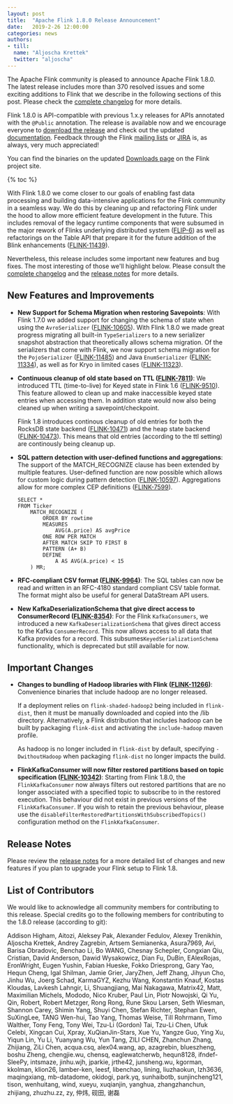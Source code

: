 ```yaml
---
layout: post
title:  "Apache Flink 1.8.0 Release Announcement"
date:   2019-2-26 12:00:00
categories: news
authors:
- till:
  name: "Aljoscha Krettek"
  twitter: "aljoscha"
---
```


The Apache Flink community is pleased to announce Apache Flink 1.8.0.  The
latest release includes more than 370 resolved issues and some exciting
additions to Flink that we describe in the following sections of this post.
Please check the [complete changelog](https://issues.apache.org/jira/secure/ReleaseNote.jspa?projectId=12315522&version=12344274)
for more details.

Flink 1.8.0 is API-compatible with previous 1.x.y releases for APIs annotated
with the `@Public` annotation.  The release is available now and we encourage
everyone to [download the release](http://flink.apache.org/downloads.html) and
check out the updated
[documentation](https://ci.apache.org/projects/flink/flink-docs-release-1.8/).
Feedback through the Flink [mailing
lists](http://flink.apache.org/community.html#mailing-lists) or
[JIRA](https://issues.apache.org/jira/projects/FLINK/summary) is, as always,
very much appreciated!

You can find the binaries on the updated [Downloads page](http://flink.apache.org/downloads.html) on the Flink project site.

{% toc %}

With Flink 1.8.0 we come closer to our goals of enabling fast data processing
and building data-intensive applications for the Flink community in a seamless
way. We do this by cleaning up and refactoring Flink under the hood to allow
more efficient feature development in the future. This includes removal of the
legacy runtime components that were subsumed in the major rework of Flinks
underlying distributed system
([FLIP-6](https://cwiki.apache.org/confluence/pages/viewpage.action?pageId=65147077))
as well as refactorings on the Table API that prepare it for the future
addition of the Blink enhancements
([FLINK-11439](https://issues.apache.org/jira/browse/FLINK-11439)).

Nevertheless, this release includes some important new features and bug fixes.
The most interesting of those we'll highlight below. Please consult the
[complete changelog](https://issues.apache.org/jira/secure/ReleaseNote.jspa?projectId=12315522&version=12344274)
and the [release notes](https://ci.apache.org/projects/flink/flink-docs-release-1.8/release-notes/flink-1.8.html)
for more details.


## New Features and Improvements

* **New Support for Schema Migration when restoring Savepoints**: With Flink
  1.7.0 we added support for changing the schema of state when using the
  `AvroSerializer`
  ([FLINK-10605](https://issues.apache.org/jira/browse/FLINK-10605)). With
  Flink 1.8.0 we made great progress migrating all built-in `TypeSerializers`
  to a new serializer snapshot abstraction that theoretically allows schema
  migration. Of the serializers that come with Flink, we now support schema
  migration for the `PojoSerializer`
  ([FLINK-11485](https://issues.apache.org/jira/browse/FLINK-11485)) and Java
  `EnumSerializer`
  ([FLINK-11334](https://issues.apache.org/jira/browse/FLINK-11334)), as well
  as for Kryo in limited cases
  ([FLINK-11323](https://issues.apache.org/jira/browse/FLINK-11323)).


* **Continuous cleanup of old state based on TTL
  ([FLINK-7811](https://issues.apache.org/jira/browse/FLINK-7811))**: We
  introduced TTL (time-to-live) for Keyed state in Flink 1.6
  ([FLINK-9510](https://issues.apache.org/jira/browse/FLINK-9510)).  This
  feature allowed to clean up and make inaccessible keyed state entries when
  accessing them. In addition state would now also being cleaned up when
  writing a savepoint/checkpoint.

  Flink 1.8 introduces continous cleanup of old entries for both the RocksDB
  state backend
  ([FLINK-10471](https://issues.apache.org/jira/browse/FLINK-10471)) and the heap
  state backend
  ([FLINK-10473](https://issues.apache.org/jira/browse/FLINK-10473)). This means
  that old entries (according to the ttl setting) are continously being cleanup
  up.

* **SQL pattern detection with user-defined functions and aggregations**: The
  support of the MATCH_RECOGNIZE clause has been extended by multiple features.
  User-defined function are now possible which allows for custom logic during
  pattern detection
  ([FLINK-10597](https://issues.apache.org/jira/browse/FLINK-10597)).
  Aggregations allow for more complex CEP definitions
  ([FLINK-7599](https://issues.apache.org/jira/browse/FLINK-7599)).

  ```
  SELECT *
  FROM Ticker
      MATCH_RECOGNIZE (
          ORDER BY rowtime
          MEASURES
              AVG(A.price) AS avgPrice
          ONE ROW PER MATCH
          AFTER MATCH SKIP TO FIRST B
          PATTERN (A+ B)
          DEFINE
              A AS AVG(A.price) < 15
      ) MR;
  ```

* **RFC-compliant CSV format ([FLINK-9964](https://issues.apache.org/jira/browse/FLINK-9964))**: The SQL tables can now be read and written in
  an RFC-4180 standard compliant CSV table format. The format might also be
  useful for general DataStream API users.

* **New KafkaDeserializationSchema that give direct access to ConsumerRecord
  ([FLINK-8354](https://issues.apache.org/jira/browse/FLINK-8354))**: For the
  Flink `KafkaConsumers`, we introduced a new `KafkaDeserializationSchema` that
  gives direct access to the Kafka `ConsumerRecord`. This now allows access to
  all data that Kafka provides for a record. This
  subsumes`KeyedSerializationSchema` functionality, which is deprecated but
  still available for now.

## Important Changes

* **Changes to bundling of Hadoop libraries with Flink
  ([FLINK-11266](https://issues.apache.org/jira/browse/FLINK-11266))**:
  Convenience binaries that include hadoop are no longer released.

  If a deployment relies on `flink-shaded-hadoop2` being included in
  `flink-dist`, then it must be manually downloaded and copied into the /lib
  directory.  Alternatively, a Flink distribution that includes hadoop can be
  built by packaging `flink-dist` and activating the `include-hadoop` maven
  profile.

  As hadoop is no longer included in `flink-dist` by default, specifying
  `-DwithoutHadoop` when packaging `flink-dist` no longer impacts the build.

* **FlinkKafkaConsumer will now filter restored partitions based on topic
  specification
  ([FLINK-10342](https://issues.apache.org/jira/browse/FLINK-10342))**:
  Starting from Flink 1.8.0, the `FlinkKafkaConsumer` now always filters out
  restored partitions that are no longer associated with a specified topic to
  subscribe to in the restored execution. This behaviour did not exist in
  previous versions of the `FlinkKafkaConsumer`. If you wish to retain the
  previous behaviour, please use the
  `disableFilterRestoredPartitionsWithSubscribedTopics()` configuration method
  on the `FlinkKafkaConsumer`.

## Release Notes

Please review the [release
notes](https://ci.apache.org/projects/flink/flink-docs-release-1.8/release-notes/flink-1.8.html)
for a more detailed list of changes and new features if you plan to upgrade
your Flink setup to Flink 1.8.

## List of Contributors

We would like to acknowledge all community members for contributing to this
release.  Special credits go to the following members for contributing to the
1.8.0 release (according to git):

Addison Higham, Aitozi, Aleksey Pak, Alexander Fedulov, Alexey Trenikhin, Aljoscha Krettek, Andrey Zagrebin, Artsem Semianenka, Asura7969, Avi, Barisa Obradovic, Benchao Li, Bo WANG, Chesnay Schepler, Congxian Qiu, Cristian, David Anderson, Dawid Wysakowicz, Dian Fu, DuBin, EAlexRojas, EronWright, Eugen Yushin, Fabian Hueske, Fokko Driesprong, Gary Yao, Hequn Cheng, Igal Shilman, Jamie Grier, JaryZhen, Jeff Zhang, Jihyun Cho, Jinhu Wu, Joerg Schad, KarmaGYZ, Kezhu Wang, Konstantin Knauf, Kostas Kloudas, Lavkesh Lahngir, Li, Shuangjiang, Mai Nakagawa, Matrix42, Matt, Maximilian Michels, Mododo, Nico Kruber, Paul Lin, Piotr Nowojski, Qi Yu, Qin, Robert, Robert Metzger, Rong Rong, Rune Skou Larsen, Seth Wiesman, Shannon Carey, Shimin Yang, Shuyi Chen, Stefan Richter, Stephan Ewen, SuXingLee, TANG Wen-hui, Tao Yang, Thomas Weise, Till Rohrmann, Timo Walther, Tony Feng, Tony Wei, Tzu-Li (Gordon) Tai, Tzu-Li Chen, Ufuk Celebi, Xingcan Cui, Xpray, XuQianJin-Stars, Xue Yu, Yangze Guo, Ying Xu, Yiqun Lin, Yu Li, Yuanyang Wu, Yun Tang, ZILI CHEN, Zhanchun Zhang, Zhijiang, ZiLi Chen, acqua.csq, alex04.wang, ap, azagrebin, blueszheng, boshu Zheng, chengjie.wu, chensq, eaglewatcherwb, hequn8128, ifndef-SleePy, intsmaze, jinhu.wjh, jparkie, jrthe42, junsheng.wu, kgorman, kkolman, klion26, lamber-ken, leesf, libenchao, lining, liuzhaokun, lzh3636, maqingxiang, mb-datadome, okidogi, park.yq, sunhaibotb, sunjincheng121, tison, wenhuitang, wind, xueyu, xuqianjin, yanghua, zhangzhanchun, zhijiang, zhuzhu.zz, zy, 仲炜, 砚田, 谢磊

